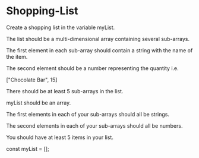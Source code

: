 # Shopping-List

Create a shopping list in the variable myList.

The list should be a multi-dimensional array containing several sub-arrays.

The first element in each sub-array should contain a string with the name of the item.

The second element should be a number representing the quantity i.e.

["Chocolate Bar", 15]

There should be at least 5 sub-arrays in the list.

myList should be an array.

The first elements in each of your sub-arrays should all be strings.

The second elements in each of your sub-arrays should all be numbers.

You should have at least 5 items in your list.

const myList = [];
